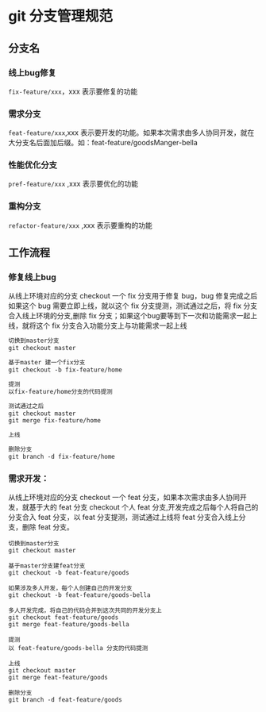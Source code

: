 # git 分支管理规范

## 分支名

### 线上bug修复

`fix-feature/xxx`，xxx 表示要修复的功能

### 需求分支

`feat-feature/xxx`,xxx 表示要开发的功能。如果本次需求由多人协同开发，就在大分支名后面加后缀。如：feat-feature/goodsManger-bella

### 性能优化分支

`pref-feature/xxx` ,xxx 表示要优化的功能

### 重构分支

`refactor-feature/xxx` ,xxx 表示要重构的功能

## 工作流程

### 修复线上bug

从线上环境对应的分支 checkout 一个 fix 分支用于修复 bug，bug 修复完成之后如果这个 bug 需要立即上线，就以这个 fix 分支提测，测试通过之后，将 fix 分支合入线上环境的分支,删除 fix 分支；如果这个bug要等到下一次和功能需求一起上线，就将这个 fix 分支合入功能分支上与功能需求一起上线

```html
切换到master分支
git checkout master

基于master 建一个fix分支
git checkout -b fix-feature/home

提测
以fix-feature/home分支的代码提测

测试通过之后
git checkout master
git merge fix-feature/home

上线

删除分支
git branch -d fix-feature/home
```

### 需求开发：

从线上环境对应的分支 checkout 一个 feat 分支，如果本次需求由多人协同开发，就基于大的 feat 分支 checkout 个人 feat 分支,开发完成之后每个人将自己的分支合入 feat 分支，以 feat 分支提测，测试通过上线将 feat 分支合入线上分支，删除 feat 分支。

```
切换到master分支
git checkout master

基于master分支建feat分支
git checkout -b feat-feature/goods

如果涉及多人开发，每个人创建自己的开发分支
git checkout -b feat-feature/goods-bella

多人开发完成，将自己的代码合并到这次共同的开发分支上
git checkout feat-feature/goods
git merge feat-feature/goods-bella

提测
以 feat-feature/goods-bella 分支的代码提测

上线
git checkout master
git merge feat-feature/goods

删除分支
git branch -d feat-feature/goods
```
